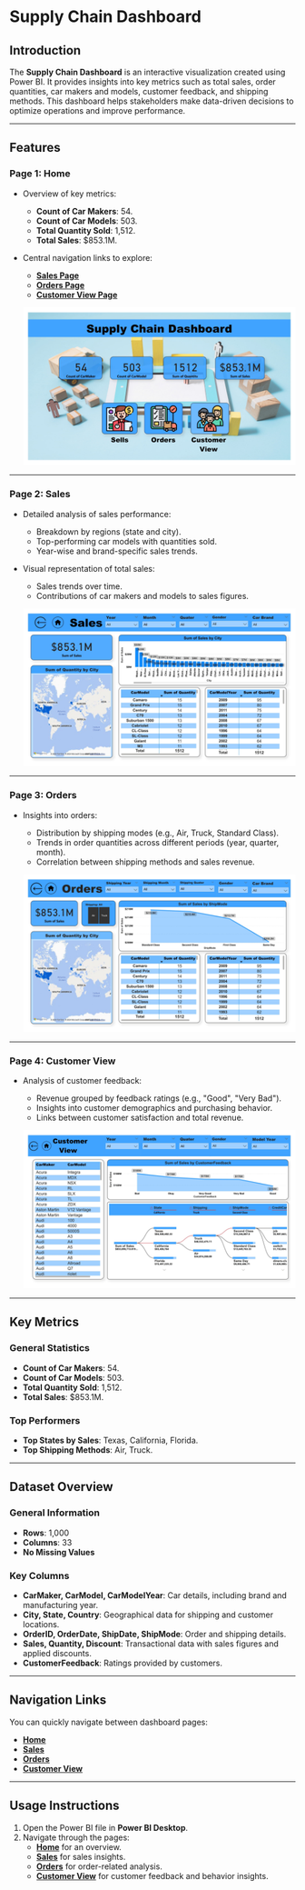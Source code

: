 # Supply Chain Dashboard

## Introduction
The **Supply Chain Dashboard** is an interactive visualization created using Power BI. It provides insights into key metrics such as total sales, order quantities, car makers and models, customer feedback, and shipping methods. This dashboard helps stakeholders make data-driven decisions to optimize operations and improve performance.

---

## Features

### Page 1: Home
- Overview of key metrics:
  - **Count of Car Makers**: 54.
  - **Count of Car Models**: 503.
  - **Total Quantity Sold**: 1,512.
  - **Total Sales**: $853.1M.
- Central navigation links to explore:
  - **[Sales Page](#page-2-sales)**
  - **[Orders Page](#page-3-orders)**
  - **[Customer View Page](#page-4-customer-view)**
  
  ![Home Page](https://github.com/brtharaka/Supply-Chain-Dashboard/blob/main/Dashboard-1.jpg)

---

### Page 2: Sales
- Detailed analysis of sales performance:
  - Breakdown by regions (state and city).
  - Top-performing car models with quantities sold.
  - Year-wise and brand-specific sales trends.
- Visual representation of total sales:
  - Sales trends over time.
  - Contributions of car makers and models to sales figures.
  
  ![Sales Page](https://github.com/brtharaka/Supply-Chain-Dashboard/blob/main/Dashboard-2.jpg)

---

### Page 3: Orders
- Insights into orders:
  - Distribution by shipping modes (e.g., Air, Truck, Standard Class).
  - Trends in order quantities across different periods (year, quarter, month).
  - Correlation between shipping methods and sales revenue.
  
  ![Orders Page](https://github.com/brtharaka/Supply-Chain-Dashboard/blob/main/Dashboard-3.jpg)

---

### Page 4: Customer View
- Analysis of customer feedback:
  - Revenue grouped by feedback ratings (e.g., "Good", "Very Bad").
  - Insights into customer demographics and purchasing behavior.
  - Links between customer satisfaction and total revenue.

  ![Customer View Page](https://github.com/brtharaka/Supply-Chain-Dashboard/blob/main/Dashboard-4.jpg)

---

## Key Metrics
### General Statistics
- **Count of Car Makers**: 54.
- **Count of Car Models**: 503.
- **Total Quantity Sold**: 1,512.
- **Total Sales**: $853.1M.

### Top Performers
- **Top States by Sales**: Texas, California, Florida.
- **Top Shipping Methods**: Air, Truck.

---

## Dataset Overview
### General Information
- **Rows**: 1,000
- **Columns**: 33
- **No Missing Values**

### Key Columns
- **CarMaker, CarModel, CarModelYear**: Car details, including brand and manufacturing year.
- **City, State, Country**: Geographical data for shipping and customer locations.
- **OrderID, OrderDate, ShipDate, ShipMode**: Order and shipping details.
- **Sales, Quantity, Discount**: Transactional data with sales figures and applied discounts.
- **CustomerFeedback**: Ratings provided by customers.

---

## Navigation Links
You can quickly navigate between dashboard pages:
- **[Home](#page-1-home)**
- **[Sales](#page-2-sales)**
- **[Orders](#page-3-orders)**
- **[Customer View](#page-4-customer-view)**

---

## Usage Instructions
1. Open the Power BI file in **Power BI Desktop**.
2. Navigate through the pages:
   - **[Home](#page-1-home)** for an overview.
   - **[Sales](#page-2-sales)** for sales insights.
   - **[Orders](#page-3-orders)** for order-related analysis.
   - **[Customer View](#page-4-customer-view)** for customer feedback and behavior insights.

